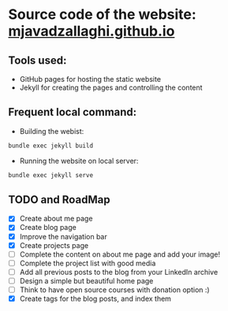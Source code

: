 # Source code of the website: [mjavadzallaghi.github.io](https://mjavadzallaghi.github.io)

## Tools used:
- GitHub pages for hosting the static website
- Jekyll for creating the pages and controlling the content

## Frequent local command:
- Building the webist:
```bash
bundle exec jekyll build
```
- Running the website on local server:
```bash
bundle exec jekyll serve
```

## TODO and RoadMap
- [x] Create about me page
- [x] Create blog page
- [x] Improve the navigation bar
- [x] Create projects page
- [ ] Complete the content on about me page and add your image!
- [ ] Complete the project list with good media
- [ ] Add all previous posts to the blog from your LinkedIn archive
- [ ] Design a simple but beautiful home page
- [ ] Think to have open source courses with donation option :)
- [x] Create tags for the blog posts, and index them